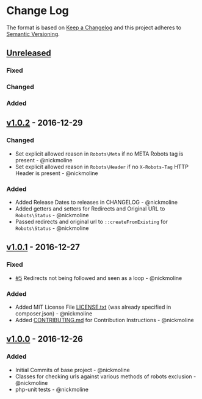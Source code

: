 # Change Log

The format is based on [Keep a Changelog](http://keepachangelog.com/)
and this project adheres to [Semantic Versioning](http://semver.org/).

## [Unreleased]
### Fixed
### Changed
### Added

## [v1.0.2] - 2016-12-29
### Changed
- Set explicit allowed reason in `Robots\Meta` if no META Robots tag is present - @nickmoline
- Set explicit allowed reason in `Robots\Header` if no `X-Robots-Tag` HTTP Header is present - @nickmoline
### Added
- Added Release Dates to releases in CHANGELOG - @nickmoline
- Added getters and setters for Redirects and Original URL to `Robots\Status` - @nickmoline
- Passed redirects and original url to `::createFromExisting` for `Robots\Status` - @nickmoline

## [v1.0.1] - 2016-12-27
### Fixed
- [#5](https://github.com/nickmoline/robots-checker/issues/5) Redirects not being followed and seen as a loop - @nickmoline
### Added
- Added MIT License File [LICENSE.txt](https://github.com/nickmoline/robots-checker/blob/master/LICENSE.txt) (was already specified in composer.json)  - @nickmoline
- Added [CONTRIBUTING.md](https://github.com/nickmoline/robots-checker/blob/master/CONTRIBUTING.md) for Contribution Instructions  - @nickmoline

## [v1.0.0] - 2016-12-26
### Added
- Initial Commits of base project - @nickmoline
- Classes for checking urls against various methods of robots exclusion - @nickmoline
- php-unit tests - @nickmoline

[Unreleased]: https://github.com/nickmoline/robots-checker
[v1.0.2]: https://github.com/nickmoline/robots-checker/releases/tag/v1.0.2
[v1.0.1]: https://github.com/nickmoline/robots-checker/releases/tag/v1.0.1
[v1.0.0]: https://github.com/nickmoline/robots-checker/releases/tag/v1.0.0
